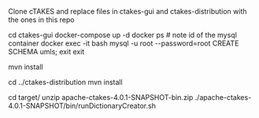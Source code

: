 Clone cTAKES and replace files in ctakes-gui and ctakes-distribution with the ones in this repo

cd ctakes-gui
docker-compose up -d
docker ps # note id of the mysql container
docker exec -it <mysql container id> bash
mysql -u root --password=root
CREATE SCHEMA umls;
exit
exit

mvn install

cd ../ctakes-distribution
mvn install

cd target/
unzip apache-ctakes-4.0.1-SNAPSHOT-bin.zip
./apache-ctakes-4.0.1-SNAPSHOT/bin/runDictionaryCreator.sh
